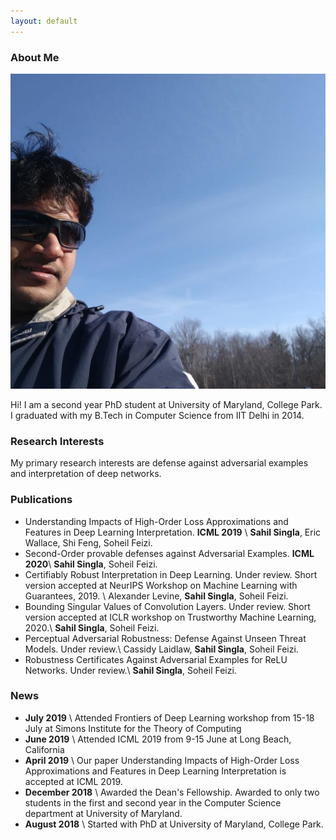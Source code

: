 ```yaml
---
layout: default
---
```



### About Me

<img class="profile-picture" src="profile.jpg">

Hi! I am a second year PhD student at University of Maryland, College Park. I graduated with my B.Tech in Computer Science from IIT Delhi in 2014. 

### Research Interests

My primary research interests are defense against adversarial examples and interpretation of deep networks.

### Publications

* Understanding Impacts of High-Order Loss Approximations and Features in Deep Learning Interpretation. **ICML 2019** \\
**Sahil Singla**, Eric Wallace, Shi Feng, Soheil Feizi.
* Second-Order provable defenses against Adversarial Examples. **ICML 2020**\\
**Sahil Singla**, Soheil Feizi. 
* Certifiably Robust Interpretation in Deep Learning. Under review. Short version accepted at NeurIPS Workshop on Machine Learning with Guarantees, 2019. \\
Alexander Levine, **Sahil Singla**, Soheil Feizi. 
* Bounding Singular Values of Convolution Layers. Under review. Short version accepted at ICLR workshop on Trustworthy Machine Learning, 2020.\\
**Sahil Singla**, Soheil Feizi. 
* Perceptual Adversarial Robustness: Defense Against Unseen Threat Models. Under review.\\
Cassidy Laidlaw, **Sahil Singla**, Soheil Feizi. 
* Robustness Certificates Against Adversarial Examples for ReLU Networks. Under review.\\
 **Sahil Singla**, Soheil Feizi.

### News

* **July 2019** \\
Attended Frontiers of Deep Learning workshop from 15-18 July at Simons Institute for the Theory of Computing
* **June 2019** \\
Attended ICML 2019 from 9-15 June at Long Beach, California
* **April 2019** \\
Our paper Understanding Impacts of High-Order Loss Approximations and Features in Deep Learning Interpretation is accepted at ICML 2019.
* **December 2018** \\
Awarded the Dean's Fellowship. Awarded to only two students in the first and second year in the Computer Science department at University of Maryland.
* **August 2018** \\
Started with PhD at University of Maryland, College Park.
